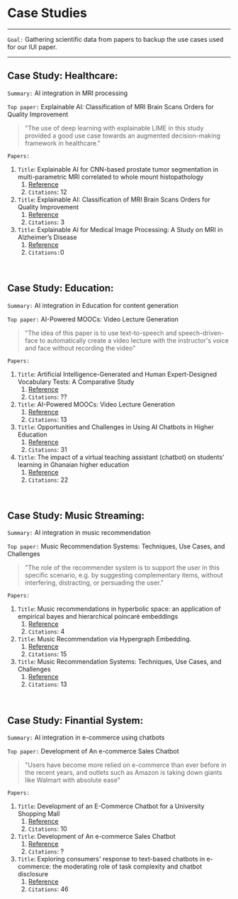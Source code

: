 # Case Studies

---

`Goal:` Gathering scientific data from papers to backup the use cases used for our IUI paper.

---

## Case Study: Healthcare: 

`Summary:` AI integration in MRI processing

`Top paper:` Explainable AI: Classification of MRI Brain Scans Orders for Quality Improvement

> "The use of deep learning with explainable LIME in this study provided a good use case towards an augmented decision-making framework in healthcare."

`Papers:`

1. `Title`: Explainable AI for CNN-based prostate tumor segmentation in multi-parametric MRI correlated to whole mount histopathology
    1. [Reference](https://www.semanticscholar.org/paper/Explainable-AI-for-CNN-based-prostate-tumor-in-MRI-Gunashekar-Bielak/241690194d4306e2059f0255666a33560b14e713)
    2. `Citations`: 12
2. `Title`: Explainable AI: Classification of MRI Brain Scans Orders for Quality Improvement
    1. [Reference](https://dl.acm.org/doi/10.1145/3365109.3368791)
    2. `Citations`: 3
3. `Title`: Explainable AI for Medical Image Processing: A Study on MRI in Alzheimer’s Disease
    1. [Reference](https://dl.acm.org/doi/10.1145/3594806.3596521)
    2. `Citations:`0

</br>

## Case Study: Education: 

`Summary:` AI integration in Education for content generation

`Top paper:` AI-Powered MOOCs: Video Lecture Generation

> "The idea of this paper is to use text-to-speech and speech-driven-face to automatically create a video lecture with the instructor's voice and face without recording the video"

`Papers:`

1. `Title`: Artificial Intelligence-Generated and Human Expert-Designed Vocabulary Tests: A Comparative Study
    1. [Reference](https://journals.sagepub.com/doi/10.1177/21582440221082130)
    2. `Citations`: ??
2. `Title`: AI-Powered MOOCs: Video Lecture Generation
    1. [Reference](https://dl.acm.org/doi/10.1145/3459212.3459227)
    2. `Citations`: 13
3. `Title`: Opportunities and Challenges in Using AI Chatbots in Higher Education
    1. [Reference](https://dl.acm.org/doi/10.1145/3371647.3371659)
    2. `Citations`: 31
4. `Title`: The impact of a virtual teaching assistant (chatbot) on students' learning in Ghanaian higher education
    1. [Reference](https://www.semanticscholar.org/paper/The-impact-of-a-virtual-teaching-assistant-on-in-Essel-Vlachopoulos/822964fa693ed2ee57515cdf4bc1c4c634ed412d)
    2. `Citations`: 22

</br>

## Case Study: Music Streaming: 


`Summary:` AI integration in music recommendation

`Top paper:` Music Recommendation Systems: Techniques, Use Cases, and Challenges

> "The role of the recommender system is to support the user in this specific scenario, e.g. by suggesting complementary items, without interfering, distracting, or persuading the user."

`Papers:`

1. `Title`: Music recommendations in hyperbolic space: an application of empirical bayes and hierarchical poincaré embeddings
    1. [Reference](https://dl.acm.org/doi/pdf/10.1145/3298689.3347029)
    2. `Citations`: 4
2. `Title`: Music Recommendation via Hypergraph Embedding.
    1. [Reference](https://www.semanticscholar.org/paper/Music-Recommendation-via-Hypergraph-Embedding.-Gatta-Moscato/eb05d45d3fc4225fe582eb841b0078b1d36b6a53)
    2. `Citations`: 15
3. `Title`: Music Recommendation Systems: Techniques, Use Cases, and Challenges
    1. [Reference](https://link.springer.com/chapter/10.1007/978-1-0716-2197-4_24)
    2. `Citations`: 13

</br>

## Case Study: Finantial System: 

`Summary:` AI integration in e-commerce using chatbots

`Top paper:` Development of An e-commerce Sales Chatbot

> "Users have become more relied on e-commerce than ever before in the recent years, and outlets such as Amazon is taking down giants like Walmart with absolute ease"

`Papers:`

1. `Title`: Development of an E-Commerce Chatbot for a University Shopping Mall
    1. [Reference](https://www.semanticscholar.org/paper/Development-of-an-E-Commerce-Chatbot-for-a-Shopping-Oguntosin-Olomo/ce3c2b445360e9b25efbcd6b95ecb8af015a3597)
    2. `Citations`: 10
2. `Title`: Development of An e-commerce Sales Chatbot
    1. [Reference](https://ieeexplore.ieee.org/abstract/document/9322667)
    2. `Citations`: ?
3. `Title`: Exploring consumers' response to text-based chatbots in e-commerce: the moderating role of task complexity and chatbot disclosure
    1. [Reference](https://www.semanticscholar.org/paper/Exploring-consumers'-response-to-text-based-in-the-Cheng-Bao/6278037a37374887c353e6b44afa6952ee340876)
    2. `Citations`: 46

</br>

</br>




